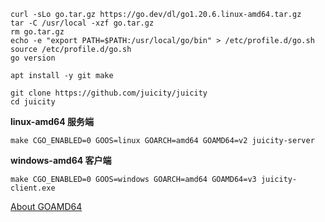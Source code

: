 ```
curl -sLo go.tar.gz https://go.dev/dl/go1.20.6.linux-amd64.tar.gz
tar -C /usr/local -xzf go.tar.gz
rm go.tar.gz
echo -e "export PATH=$PATH:/usr/local/go/bin" > /etc/profile.d/go.sh
source /etc/profile.d/go.sh
go version
```

```
apt install -y git make
```

```
git clone https://github.com/juicity/juicity
cd juicity
```

**linux-amd64 服务端**

```
make CGO_ENABLED=0 GOOS=linux GOARCH=amd64 GOAMD64=v2 juicity-server
```

**windows-amd64 客户端**

```
make CGO_ENABLED=0 GOOS=windows GOARCH=amd64 GOAMD64=v3 juicity-client.exe
```

[About GOAMD64](https://github.com/golang/go/wiki/MinimumRequirements#amd64)
